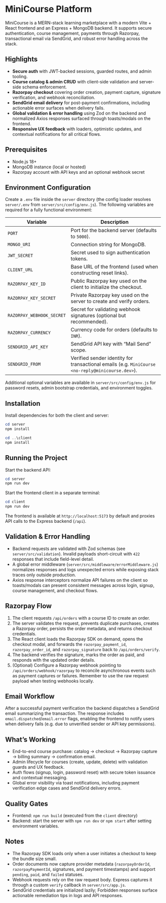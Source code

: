 # MiniCourse Platform

MiniCourse is a MERN-stack learning marketplace with a modern Vite + React frontend and an Express + MongoDB backend. It supports secure authentication, course management, payments through Razorpay, transactional email via SendGrid, and robust error handling across the stack.

## Highlights

- **Secure auth** with JWT-backed sessions, guarded routes, and admin tooling.
- **Course catalog & admin CRUD** with client-side validation and server-side schema enforcement.
- **Razorpay checkout** covering order creation, payment capture, signature verification, and webhook reconciliation.
- **SendGrid email delivery** for post-payment confirmations, including actionable error surfaces when delivery fails.
- **Global validation & error handling** using Zod on the backend and normalized Axios responses surfaced through toasts/modals on the frontend.
- **Responsive UX feedback** with loaders, optimistic updates, and contextual notifications for all critical flows.

## Prerequisites

- Node.js 18+
- MongoDB instance (local or hosted)
- Razorpay account with API keys and an optional webhook secret

## Environment Configuration

Create a `.env` file inside the `server` directory (the config loader resolves `server/.env` from `server/src/config/env.js`). The following variables are required for a fully functional environment:

| Variable | Description |
| --- | --- |
| `PORT` | Port for the backend server (defaults to `5000`). |
| `MONGO_URI` | Connection string for MongoDB. |
| `JWT_SECRET` | Secret used to sign authentication tokens. |
| `CLIENT_URL` | Base URL of the frontend (used when constructing reset links). |
| `RAZORPAY_KEY_ID` | Public Razorpay key used on the client to initialize the checkout. |
| `RAZORPAY_KEY_SECRET` | Private Razorpay key used on the server to create and verify orders. |
| `RAZORPAY_WEBHOOK_SECRET` | Secret for validating webhook signatures (optional but recommended). |
| `RAZORPAY_CURRENCY` | Currency code for orders (defaults to `INR`). |
| `SENDGRID_API_KEY` | SendGrid API key with “Mail Send” scope. |
| `SENDGRID_FROM` | Verified sender identity for transactional emails (e.g. `MiniCourse <no-reply@minicourse.dev>`). |

Additional optional variables are available in `server/src/config/env.js` for password resets, admin bootstrap credentials, and environment toggles.

## Installation

Install dependencies for both the client and server:

```powershell
cd server
npm install

cd ..\client
npm install
```

## Running the Project

Start the backend API:

```powershell
cd server
npm run dev
```

Start the frontend client in a separate terminal:

```powershell
cd client
npm run dev
```

The frontend is available at `http://localhost:5173` by default and proxies API calls to the Express backend (`/api`).

## Validation & Error Handling

- Backend requests are validated with Zod schemas (see `server/src/validation`). Invalid payloads short-circuit with `422` responses that include field-level detail.
- A global error middleware (`server/src/middleware/errorMiddleware.js`) normalizes responses and logs unexpected errors while exposing stack traces only outside production.
- Axios response interceptors normalize API failures on the client so toasts/modals can present consistent messages across login, signup, course management, and checkout flows.

## Razorpay Flow

1. The client requests `/api/orders` with a course ID to create an order.
2. The server validates the request, prevents duplicate purchases, creates a Razorpay order, persists the order metadata, and returns checkout credentials.
3. The React client loads the Razorpay SDK on demand, opens the checkout modal, and forwards the `razorpay_payment_id`, `razorpay_order_id`, and `razorpay_signature` back to `/api/orders/verify`.
4. The backend verifies the signature, marks the order as paid, and responds with the updated order details.
5. (Optional) Configure a Razorpay webhook pointing to `/api/orders/webhook/razorpay` to reconcile asynchronous events such as payment captures or failures. Remember to use the raw request payload when testing webhooks locally.

## Email Workflow

After a successful payment verification the backend dispatches a SendGrid email summarizing the transaction. The response includes `email.dispatched`/`email.error` flags, enabling the frontend to notify users when delivery fails (e.g. due to unverified sender or API key permissions).

## What’s Working

- End-to-end course purchase: catalog → checkout → Razorpay capture → billing summary → confirmation email.
- Admin lifecycle for courses (create, update, delete) with validation guards and UX feedback.
- Auth flows (signup, login, password reset) with secure token issuance and contextual messaging.
- Global error visibility via toast notifications, including payment verification edge cases and SendGrid delivery errors.

## Quality Gates

- Frontend: `npm run build` (executed from the `client` directory)
- Backend: start the server with `npm run dev` or `npm start` after setting environment variables.

## Notes

- The Razorpay SDK loads only when a user initiates a checkout to keep the bundle size small.
- Order documents now capture provider metadata (`razorpayOrderId`, `razorpayPaymentId`, signatures, and payment timestamps) and support `pending`, `paid`, and `failed` statuses.
- Webhook requests rely on the raw request body. Express captures it through a custom `verify` callback in `server/src/app.js`.
- SendGrid credentials are initialized lazily; Forbidden responses surface actionable remediation tips in logs and API responses.
